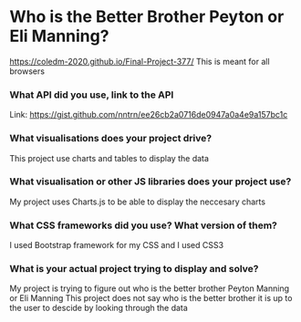 # Who is the Better Brother Peyton or Eli Manning?
https://coledm-2020.github.io/Final-Project-377/
This is meant for all browsers

### What API did you use, link to the API
Link: https://gist.github.com/nntrn/ee26cb2a0716de0947a0a4e9a157bc1c
### What visualisations does your project drive?
This project use charts and tables to display the data
### What visualisation or other JS libraries does your project use?
My project uses Charts.js to be able to display the neccesary charts
### What CSS frameworks did you use? What version of them?
I used Bootstrap framework for my CSS and I used CSS3
### What is your actual project trying to display and solve?
My project is trying to figure out who is the better brother Peyton Manning or Eli Manning
This project does not say who is the better brother it is up to the user to descide by looking through the data
